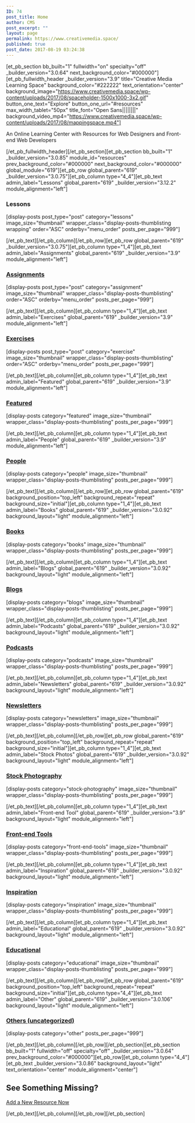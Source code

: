 ```yaml
---
ID: 74
post_title: Home
author: CMS
post_excerpt: ""
layout: page
permalink: https://www.creativemedia.space/
published: true
post_date: 2017-08-19 03:24:38
---
```

[et_pb_section bb_built="1" fullwidth="on" specialty="off" _builder_version="3.0.64" next_background_color="#000000"][et_pb_fullwidth_header _builder_version="3.9" title="Creative Media Learning Space" background_color="#222222" text_orientation="center" background_image="https://www.creativemedia.space/wp-content/uploads/2017/08/spaceholder-1500x1000-3x2.gif" button_one_text="Explore" button_one_url="#resources" max_width_tablet="50px" title_font="Open Sans||||||||" background_video_mp4="https://www.creativemedia.space/wp-content/uploads/2017/08/mappingspace.mp4"]

An Online Learning Center with Resources for Web Designers and Front-end Web Developers

[/et_pb_fullwidth_header][/et_pb_section][et_pb_section bb_built="1" _builder_version="3.0.85" module_id="resources" prev_background_color="#000000" next_background_color="#000000" global_module="619"][et_pb_row global_parent="619" _builder_version="3.0.75"][et_pb_column type="4_4"][et_pb_text admin_label="Lessons" global_parent="619" _builder_version="3.12.2" module_alignment="left"]

<h3>Lessons</h3>
[display-posts post_type="post" category="lessons" image_size="thumbnail" wrapper_class="display-posts-thumblisting wrapping" order="ASC" orderby="menu_order" posts_per_page="999"]

[/et_pb_text][/et_pb_column][/et_pb_row][et_pb_row global_parent="619" _builder_version="3.0.75"][et_pb_column type="1_4"][et_pb_text admin_label="Assignments" global_parent="619" _builder_version="3.9" module_alignment="left"]

<h3><a href="/category/assignment/">Assignments</a></h3>
[display-posts post_type="post" category="assignment" image_size="thumbnail" wrapper_class="display-posts-thumblisting" order="ASC" orderby="menu_order" posts_per_page="999"]

[/et_pb_text][/et_pb_column][et_pb_column type="1_4"][et_pb_text admin_label="Exercises" global_parent="619" _builder_version="3.9" module_alignment="left"]

<h3><a href="/category/exercise/">Exercises</a></h3>
[display-posts post_type="post" category="exercise" image_size="thumbnail" wrapper_class="display-posts-thumblisting" order="ASC" orderby="menu_order" posts_per_page="999"]

[/et_pb_text][/et_pb_column][et_pb_column type="1_4"][et_pb_text admin_label="Featured" global_parent="619" _builder_version="3.9" module_alignment="left"]

<h3><a href="/category/featured/">Featured</a></h3>
[display-posts category="featured" image_size="thumbnail" wrapper_class="display-posts-thumblisting" posts_per_page="999"]

[/et_pb_text][/et_pb_column][et_pb_column type="1_4"][et_pb_text admin_label="People" global_parent="619" _builder_version="3.9" module_alignment="left"]

<h3><a href="/category/people/">People</a></h3>
[display-posts category="people" image_size="thumbnail" wrapper_class="display-posts-thumblisting" posts_per_page="999"]

[/et_pb_text][/et_pb_column][/et_pb_row][et_pb_row global_parent="619" background_position="top_left" background_repeat="repeat" background_size="initial"][et_pb_column type="1_4"][et_pb_text admin_label="Books" global_parent="619" _builder_version="3.0.92" background_layout="light" module_alignment="left"]

<h3><a href="/category/books/">Books</a></h3>
[display-posts category="books" image_size="thumbnail" wrapper_class="display-posts-thumblisting" posts_per_page="999"]

[/et_pb_text][/et_pb_column][et_pb_column type="1_4"][et_pb_text admin_label="Blogs" global_parent="619" _builder_version="3.0.92" background_layout="light" module_alignment="left"]

<h3><a href="/category/blogs/">Blogs</a></h3>
[display-posts category="blogs" image_size="thumbnail" wrapper_class="display-posts-thumblisting" posts_per_page="999"]

[/et_pb_text][/et_pb_column][et_pb_column type="1_4"][et_pb_text admin_label="Podcasts" global_parent="619" _builder_version="3.0.92" background_layout="light" module_alignment="left"]

<h3><a href="/category/podcasts/">Podcasts</a></h3>
[display-posts category="podcasts" image_size="thumbnail" wrapper_class="display-posts-thumblisting" posts_per_page="999"]

[/et_pb_text][/et_pb_column][et_pb_column type="1_4"][et_pb_text admin_label="Newsletters" global_parent="619" _builder_version="3.0.92" background_layout="light" module_alignment="left"]

<h3><a href="/category/newsletters/">Newsletters</a></h3>
[display-posts category="newsletters" image_size="thumbnail" wrapper_class="display-posts-thumblisting" posts_per_page="999"]

[/et_pb_text][/et_pb_column][/et_pb_row][et_pb_row global_parent="619" background_position="top_left" background_repeat="repeat" background_size="initial"][et_pb_column type="1_4"][et_pb_text admin_label="Stock Photos" global_parent="619" _builder_version="3.0.92" background_layout="light" module_alignment="left"]

<h3><a href="/category/stock-photography/">Stock Photography</a></h3>
[display-posts category="stock-photography" image_size="thumbnail" wrapper_class="display-posts-thumblisting" posts_per_page="999"]

[/et_pb_text][/et_pb_column][et_pb_column type="1_4"][et_pb_text admin_label="Front-end Tool" global_parent="619" _builder_version="3.9" background_layout="light" module_alignment="left"]

<h3><a href="/category/people/">Front-end Tools</a></h3>
[display-posts category="front-end-tools" image_size="thumbnail" wrapper_class="display-posts-thumblisting" posts_per_page="999"]

[/et_pb_text][/et_pb_column][et_pb_column type="1_4"][et_pb_text admin_label="Inspiration" global_parent="619" _builder_version="3.0.92" background_layout="light" module_alignment="left"]

<h3><a href="/category/people/">Inspiration</a></h3>
[display-posts category="inspiration" image_size="thumbnail" wrapper_class="display-posts-thumblisting" posts_per_page="999"]

[/et_pb_text][/et_pb_column][et_pb_column type="1_4"][et_pb_text admin_label="Educational" global_parent="619" _builder_version="3.0.92" background_layout="light" module_alignment="left"]

<h3><a href="/category/people/">Educational</a></h3>
[display-posts category="educational" image_size="thumbnail" wrapper_class="display-posts-thumblisting" posts_per_page="999"]

[/et_pb_text][/et_pb_column][/et_pb_row][et_pb_row global_parent="619" background_position="top_left" background_repeat="repeat" background_size="initial"][et_pb_column type="4_4"][et_pb_text admin_label="Other" global_parent="619" _builder_version="3.0.106" background_layout="light" module_alignment="left"]

<h3><a href="/category/other/">Others (uncategorized)</a></h3>
[display-posts category="other" posts_per_page="999"]

[/et_pb_text][/et_pb_column][/et_pb_row][/et_pb_section][et_pb_section bb_built="1" fullwidth="off" specialty="off" _builder_version="3.0.64" prev_background_color="#000000"][et_pb_row][et_pb_column type="4_4"][et_pb_text _builder_version="3.0.86" background_layout="light" text_orientation="center" module_alignment="center"]

<h2>See Something Missing?</h2>
<a class="small-button" href="https://www.creativemedia.space/submit/">Add a New Resource Now</a>

[/et_pb_text][/et_pb_column][/et_pb_row][/et_pb_section]